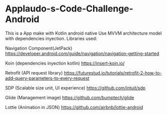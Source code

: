 # Applaudo-s-Code-Challenge-Android

This is a App make with Kotlin android native
Use MVVM architecture model with dependencies inyection.
Libraries used:

Navigation Component(JetPack)
https://developer.android.com/guide/navigation/navigation-getting-started

Koin (dependencies inyection kotlin)
https://insert-koin.io/

Retrofit (API request library)
https://futurestud.io/tutorials/retrofit-2-how-to-add-query-parameters-to-every-request

SDP (Scalable size unit, UI experience)
https://github.com/intuit/sdp

Glide (Management image)
https://github.com/bumptech/glide

Lottie (Animation in JSON)
https://github.com/airbnb/lottie-android
